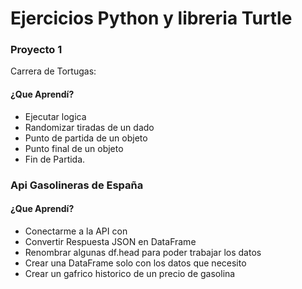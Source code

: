# Ejercicios Python y libreria Turtle

### Proyecto 1 

Carrera de Tortugas:

#### ¿Que Aprendí?

- Ejecutar logica 
- Randomizar tiradas de un dado
- Punto de partida de un objeto
- Punto final de un objeto
- Fin de Partida.

### Api Gasolineras de España

#### ¿Que Aprendí?

- Conectarme a la API con
- Convertir Respuesta JSON en DataFrame
- Renombrar algunas df.head para poder trabajar los datos
- Crear una DataFrame solo con los datos que necesito
- Crear un gafrico historico de un precio de gasolina
